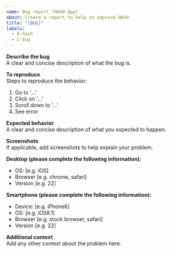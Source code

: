 ```yaml
---
name: Bug report (HASH App)
about: Create a report to help us improve HASH
title: "[BUG]"
labels:
  - A-hash
  - C-bug
---
```


**Describe the bug**  
A clear and concise description of what the bug is.

**To reproduce**  
Steps to reproduce the behavior:

1.  Go to '...'
1.  Click on '...'
1.  Scroll down to '...'
1.  See error

**Expected behavior**  
A clear and concise description of what you expected to happen.

**Screenshots**  
If applicable, add screenshots to help explain your problem.

**Desktop (please complete the following information):**

- OS: [e.g. iOS]
- Browser [e.g. chrome, safari]
- Version [e.g. 22]

**Smartphone (please complete the following information):**

- Device: [e.g. iPhone6]
- OS: [e.g. iOS8.1]
- Browser [e.g. stock browser, safari]
- Version [e.g. 22]

**Additional context**  
Add any other context about the problem here.
